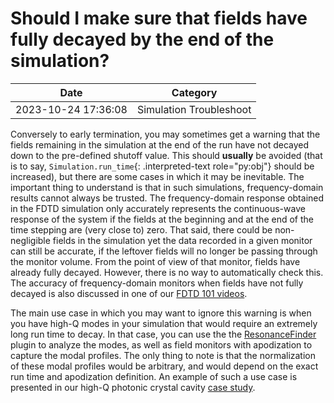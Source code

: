 # Should I make sure that fields have fully decayed by the end of the simulation?

| Date       | Category    |
|------------|-------------|
| 2023-10-24 17:36:08 | Simulation Troubleshoot |


Conversely to early termination, you may sometimes get a warning that
the fields remaining in the simulation at the end of the run have not
decayed down to the pre-defined shutoff value. This should **usually**
be avoided (that is to say, `Simulation.run_time`{: .interpreted-text
role="py:obj"} should be increased), but there are some cases in which
it may be inevitable. The important thing to understand is that in such
simulations, frequency-domain results cannot always be trusted. The
frequency-domain response obtained in the FDTD simulation only
accurately represents the continuous-wave response of the system if the
fields at the beginning and at the end of the time stepping are (very
close to) zero. That said, there could be non-negligible fields in the
simulation yet the data recorded in a given monitor can still be
accurate, if the leftover fields will no longer be passing through the
monitor volume. From the point of view of that monitor, fields have
already fully decayed. However, there is no way to automatically check
this. The accuracy of frequency-domain monitors when fields have not
fully decayed is also discussed in one of our [FDTD 101
videos](/fdtd101/Lecture-3-Applying-FDTD-to-Photonic-Crystal-Slab-Simulation/).

The main use case in which you may want to ignore this warning is when
you have high-Q modes in your simulation that would require an extremely
long run time to decay. In that case, you can use the the
[ResonanceFinder](https://docs.flexcompute.com/projects/tidy3d/en/latest/api/_autosummary/tidy3d.plugins.resonance.ResonanceFinder.html#tidy3d.plugins.resonance.ResonanceFinder) plugin to analyze the
modes, as well as field monitors with apodization to capture the modal
profiles. The only thing to note is that the normalization of these
modal profiles would be arbitrary, and would depend on the exact run
time and apodization definition. An example of such a use case is
presented in our high-Q photonic crystal cavity [case
study](/tidy3d/examples/notebooks/OptimizedL3/).
